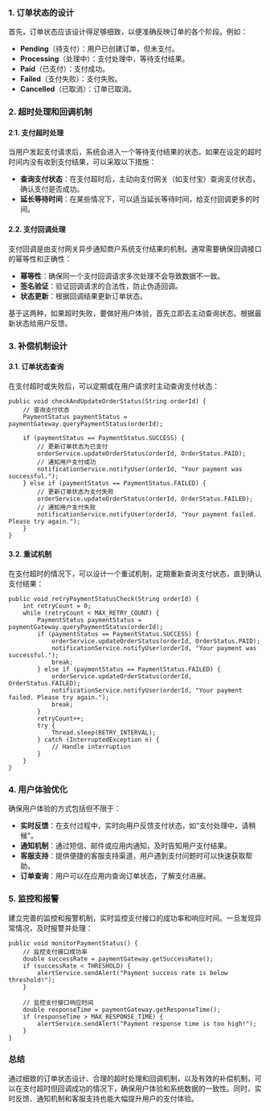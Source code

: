 ### 1. 订单状态的设计
首先，订单状态应该设计得足够细致，以便准确反映订单的各个阶段。例如：

- **Pending**（待支付）：用户已创建订单，但未支付。
- **Processing**（处理中）：支付处理中，等待支付结果。
- **Paid**（已支付）：支付成功。
- **Failed**（支付失败）：支付失败。
- **Cancelled**（已取消）：订单已取消。
### 2. 超时处理和回调机制
#### 2.1. 支付超时处理
当用户发起支付请求后，系统会进入一个等待支付结果的状态。如果在设定的超时时间内没有收到支付结果，可以采取以下措施：

- **查询支付状态**：在支付超时后，主动向支付网关（如支付宝）查询支付状态，确认支付是否成功。
- **延长等待时间**：在某些情况下，可以适当延长等待时间，给支付回调更多的时间。
#### 2.2. 支付回调处理
支付回调是由支付网关异步通知商户系统支付结果的机制。通常需要确保回调接口的幂等性和正确性：

- **幂等性**：确保同一个支付回调请求多次处理不会导致数据不一致。
- **签名验证**：验证回调请求的合法性，防止伪造回调。
- **状态更新**：根据回调结果更新订单状态。

基于这两种，如果超时失败，要做好用户体验，首先立即去主动查询状态。根据最新状态给用户反馈。
### 3. 补偿机制设计
#### 3.1. 订单状态查询
在支付超时或失败后，可以定期或在用户请求时主动查询支付状态：
```
public void checkAndUpdateOrderStatus(String orderId) {
    // 查询支付状态
    PaymentStatus paymentStatus = paymentGateway.queryPaymentStatus(orderId);
    
    if (paymentStatus == PaymentStatus.SUCCESS) {
        // 更新订单状态为已支付
        orderService.updateOrderStatus(orderId, OrderStatus.PAID);
        // 通知用户支付成功
        notificationService.notifyUser(orderId, "Your payment was successful.");
    } else if (paymentStatus == PaymentStatus.FAILED) {
        // 更新订单状态为支付失败
        orderService.updateOrderStatus(orderId, OrderStatus.FAILED);
        // 通知用户支付失败
        notificationService.notifyUser(orderId, "Your payment failed. Please try again.");
    }
}
```
#### 3.2. 重试机制
在支付超时的情况下，可以设计一个重试机制，定期重新查询支付状态，直到确认支付结果：
```
public void retryPaymentStatusCheck(String orderId) {
    int retryCount = 0;
    while (retryCount < MAX_RETRY_COUNT) {
        PaymentStatus paymentStatus = paymentGateway.queryPaymentStatus(orderId);
        if (paymentStatus == PaymentStatus.SUCCESS) {
            orderService.updateOrderStatus(orderId, OrderStatus.PAID);
            notificationService.notifyUser(orderId, "Your payment was successful.");
            break;
        } else if (paymentStatus == PaymentStatus.FAILED) {
            orderService.updateOrderStatus(orderId, OrderStatus.FAILED);
            notificationService.notifyUser(orderId, "Your payment failed. Please try again.");
            break;
        }
        retryCount++;
        try {
            Thread.sleep(RETRY_INTERVAL);
        } catch (InterruptedException e) {
            // Handle interruption
        }
    }
}
```
### 4. 用户体验优化
确保用户体验的方式包括但不限于：

- **实时反馈**：在支付过程中，实时向用户反馈支付状态，如“支付处理中，请稍候”。
- **通知机制**：通过短信、邮件或应用内通知，及时告知用户支付结果。
- **客服支持**：提供便捷的客服支持渠道，用户遇到支付问题时可以快速获取帮助。
- **订单查询**：用户可以在应用内查询订单状态，了解支付进展。
### 5. 监控和报警
建立完善的监控和报警机制，实时监控支付接口的成功率和响应时间。一旦发现异常情况，及时报警并处理：
```
public void monitorPaymentStatus() {
    // 监控支付接口成功率
    double successRate = paymentGateway.getSuccessRate();
    if (successRate < THRESHOLD) {
        alertService.sendAlert("Payment success rate is below threshold!");
    }

    // 监控支付接口响应时间
    double responseTime = paymentGateway.getResponseTime();
    if (responseTime > MAX_RESPONSE_TIME) {
        alertService.sendAlert("Payment response time is too high!");
    }
}
```
### 总结
通过细致的订单状态设计、合理的超时处理和回调机制，以及有效的补偿机制，可以在支付超时但回调成功的情况下，确保用户体验和系统数据的一致性。同时，实时反馈、通知机制和客服支持也能大幅提升用户的支付体验。
